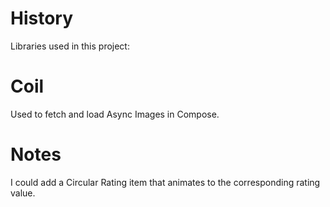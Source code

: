# History

Libraries used in this project:
# Coil
Used to fetch and load Async Images in Compose. 


# Notes
I could add a Circular Rating item that animates to the corresponding rating value. 
